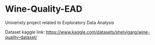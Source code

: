 # Wine-Quality-EAD
Univeristy project related to Exploratory Data Analysis

Dataset kaggle link: https://www.kaggle.com/datasets/shelvigarg/wine-quality-dataset/
